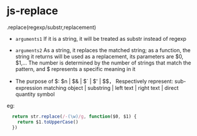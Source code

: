 # js-replace
.replace(regexp/substr,replacement)

- `arguments1` If it is a string, it will be treated as substr instead of regexp

- `arguments2` As a string, it replaces the matched string; as a function, the string it returns will be used as a replacement, its parameters are $0, $1,... The number is determined by the number of strings that match the pattern, and $ represents a specific meaning in it

- The purpose of $: $n | $& | $` | $' | $$，
Respectively represent: sub-expression matching object | substring | left text | right text | direct quantity symbol

eg:
```js
  return str.replace(/-(\w)/g, function($0, $1) {
    return $1.toUpperCase()
  })
```